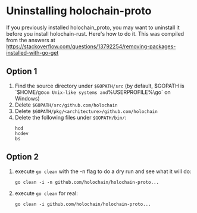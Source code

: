 # Uninstalling holochain-proto
If you previously installed holochain_proto, you may want to uninstall it before you install holochain-rust. Here's how to do it.
This was compiled from the answers at https://stackoverflow.com/questions/13792254/removing-packages-installed-with-go-get

## Option 1
1. Find the source directory under `$GOPATH/src` (by default, $GOPATH is `$HOME/go` on Unix-like systems and `%USERPROFILE%\go` on Windows)
1. Delete `$GOPATH/src/github.com/holochain`
1. Delete `$GOPATH/pkg/<architecture>/github.com/holochain`
1. Delete the following files under `$GOPATH/bin/`:
    ```hcadmin
    hcd
    hcdev
    bs
    ```

## Option 2
1. execute `go clean` with the -n flag to do a dry run and see what it will do:
    ```
    go clean -i -n github.com/holochain/holochain-proto...
    ```
1. execute `go clean` for real:
    ```
    go clean -i github.com/holochain/holochain-proto...
    ```
